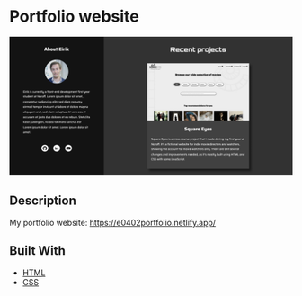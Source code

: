 # Portfolio website

![image](/images/readme-screenshot.jpeg)

## Description

My portfolio website: https://e0402portfolio.netlify.app/

## Built With

- [HTML](https://html.spec.whatwg.org/)
- [CSS](https://www.w3.org/TR/CSS/#css)
